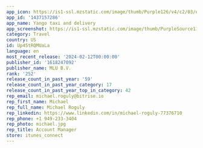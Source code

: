 ```yaml
---
app_icon: https://is1-ssl.mzstatic.com/image/thumb/Purple126/v4/c2/03/ed/c203ed9d-14e1-3870-1d83-57fd688c83e2/AppIcon-0-0-1x_U007emarketing-0-5-0-0-85-220.png/1024x1024bb.png
app_id: '1437157286'
app_name: Yango taxi and delivery
app_screenshot: https://is1-ssl.mzstatic.com/image/thumb/PurpleSource116/v4/21/2d/2d/212d2dc6-8e5a-38d8-44a2-4a5cb0fbf1e4/817f95ab-b3de-40e2-abc8-e22eb3ab6f5c_1.jpg/1242x2688bb.png
category: Travel
country: US
id: Up45tRQMUaLa
language: en
most_recent_release: '2024-02-12T00:00:00'
publisher_id: '1618247092'
publisher_name: MLU B.V.
rank: '252'
release_count_in_past_year: '59'
release_count_in_past_year_category: 17
release_count_in_past_year_top_in_category: 42
rep_email: michael.roguly@bitrise.io
rep_first_name: Michael
rep_full_name: Michael Roguly
rep_linkedin: https://www.linkedin.com/in/michael-roguly-77376710
rep_phone: +1 949-233-3404
rep_photo: michael.jpg
rep_title: Account Manager
store: itunes_connect
---
```

